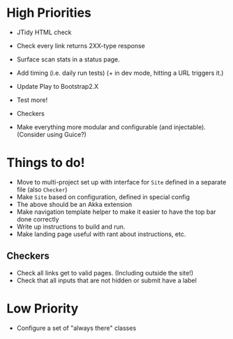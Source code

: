 # High Priorities #

 - JTidy HTML check
 - Check every link returns 2XX-type response
 - Surface scan stats in a status page.
 - Add timing (i.e. daily run tests) (+ in dev mode, hitting a URL triggers it.)

 - Update Play to Bootstrap2.X
 - Test more!
 - Checkers
 - Make everything more modular and configurable (and injectable).
   (Consider using Guice?)

# Things to do! #

 - Move to multi-project set up with interface for `Site` defined in a separate file (also `Checker`)
 - Make `Site` based on configuration, defined in special config
 - The above should be an Akka extension
 - Make navigation template helper to make it easier to have the top bar done correctly
 - Write up instructions to build and run.
 - Make landing page useful with rant about instructions, etc.

## Checkers ##

 - Check all links get to valid pages. (Including outside the site!)
 - Check that all inputs that are not hidden or submit have a label

# Low Priority #

 - Configure a set of "always there" classes